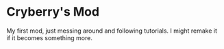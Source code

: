 # Cryberry's Mod

My first mod, just messing around and following tutorials. I might remake it if it becomes something more.
